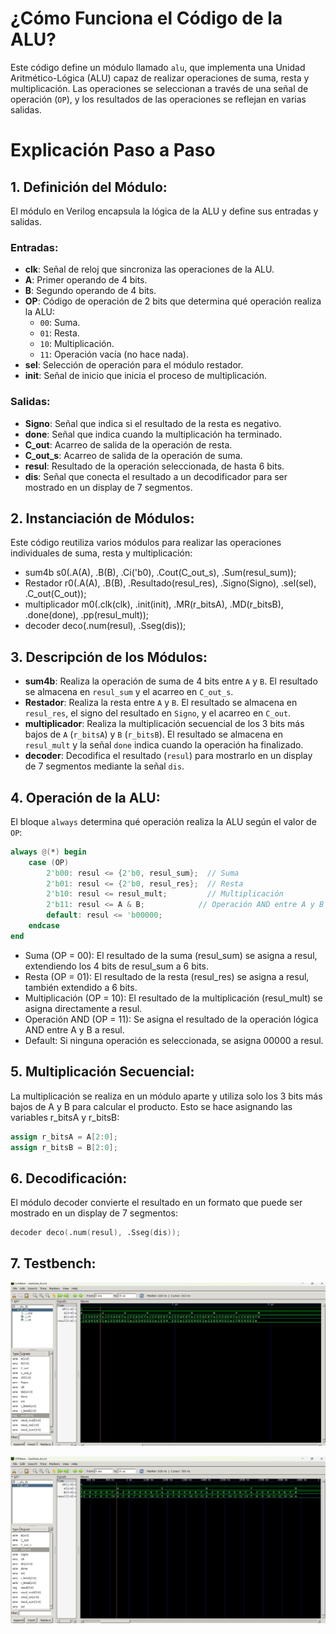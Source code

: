 
# ¿Cómo Funciona el Código de la ALU?

Este código define un módulo llamado `alu`, que implementa una Unidad Aritmético-Lógica (ALU) capaz de realizar operaciones de suma, resta y multiplicación. Las operaciones se seleccionan a través de una señal de operación (`OP`), y los resultados de las operaciones se reflejan en varias salidas.

# Explicación Paso a Paso

## 1. Definición del Módulo:

El módulo en Verilog encapsula la lógica de la ALU y define sus entradas y salidas.

### Entradas:

+ **clk**: Señal de reloj que sincroniza las operaciones de la ALU.
+ **A**: Primer operando de 4 bits.
+ **B**: Segundo operando de 4 bits.
+ **OP**: Código de operación de 2 bits que determina qué operación realiza la ALU:
  - `00`: Suma.
  - `01`: Resta.
  - `10`: Multiplicación.
  - `11`: Operación vacía (no hace nada).
+ **sel**: Selección de operación para el módulo restador.
+ **init**: Señal de inicio que inicia el proceso de multiplicación.

### Salidas:

+ **Signo**: Señal que indica si el resultado de la resta es negativo.
+ **done**: Señal que indica cuando la multiplicación ha terminado.
+ **C_out**: Acarreo de salida de la operación de resta.
+ **C_out_s**: Acarreo de salida de la operación de suma.
+ **resul**: Resultado de la operación seleccionada, de hasta 6 bits.
+ **dis**: Señal que conecta el resultado a un decodificador para ser mostrado en un display de 7 segmentos.

## 2. Instanciación de Módulos:

Este código reutiliza varios módulos para realizar las operaciones individuales de suma, resta y multiplicación:

+ sum4b s0(.A(A), .B(B), .Ci('b0), .Cout(C_out_s), .Sum(resul_sum));
+ Restador r0(.A(A), .B(B), .Resultado(resul_res), .Signo(Signo), .sel(sel), .C_out(C_out));
+ multiplicador m0(.clk(clk), .init(init), .MR(r_bitsA), .MD(r_bitsB), .done(done), .pp(resul_mult));
+ decoder deco(.num(resul), .Sseg(dis));

## 3. Descripción de los Módulos:

- **sum4b**: Realiza la operación de suma de 4 bits entre `A` y `B`. El resultado se almacena en `resul_sum` y el acarreo en `C_out_s`.
- **Restador**: Realiza la resta entre `A` y `B`. El resultado se almacena en `resul_res`, el signo del resultado en `Signo`, y el acarreo en `C_out`.
- **multiplicador**: Realiza la multiplicación secuencial de los 3 bits más bajos de `A` (`r_bitsA`) y `B` (`r_bitsB`). El resultado se almacena en `resul_mult` y la señal `done` indica cuando la operación ha finalizado.
- **decoder**: Decodifica el resultado (`resul`) para mostrarlo en un display de 7 segmentos mediante la señal `dis`.

## 4. Operación de la ALU:

El bloque `always` determina qué operación realiza la ALU según el valor de `OP`:

```verilog
always @(*) begin
	case (OP)
		2'b00: resul <= {2'b0, resul_sum};  // Suma
		2'b01: resul <= {2'b0, resul_res};  // Resta
		2'b10: resul <= resul_mult;         // Multiplicación
		2'b11: resul <= A & B;            // Operación AND entre A y B
		default: resul <= 'b00000;
	endcase
end
```

+ Suma (OP = 00): El resultado de la suma (resul_sum) se asigna a resul, extendiendo los 4 bits de resul_sum a 6 bits.
+ Resta (OP = 01): El resultado de la resta (resul_res) se asigna a resul, también extendido a 6 bits.
+ Multiplicación (OP = 10): El resultado de la multiplicación (resul_mult) se asigna directamente a resul.
+ Operación AND (OP = 11): Se asigna el resultado de la operación lógica AND entre A y B a resul.
+ Default: Si ninguna operación es seleccionada, se asigna 00000 a resul.

## 5. Multiplicación Secuencial:
La multiplicación se realiza en un módulo aparte y utiliza solo los 3 bits más bajos de A y B para calcular el producto. Esto se hace asignando las variables r_bitsA y r_bitsB:
```verilog
assign r_bitsA = A[2:0];
assign r_bitsB = B[2:0];
```
## 6. Decodificación:
El módulo decoder convierte el resultado en un formato que puede ser mostrado en un display de 7 segmentos:
```verilog
decoder deco(.num(resul), .Sseg(dis));
```
## 7. Testbench:

![simulación](/imagenes/alutest.png)

![simula](/imagenes/alutest2.png)










